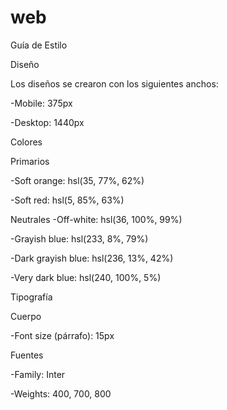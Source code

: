 # web
Guía de Estilo

Diseño

Los diseños se crearon con los siguientes anchos:

-Mobile: 375px

-Desktop: 1440px

Colores

Primarios

-Soft orange: hsl(35, 77%, 62%)

-Soft red: hsl(5, 85%, 63%)

Neutrales
-Off-white: hsl(36, 100%, 99%)

-Grayish blue: hsl(233, 8%, 79%)

-Dark grayish blue: hsl(236, 13%, 42%)

-Very dark blue: hsl(240, 100%, 5%)

Tipografía

Cuerpo

-Font size (párrafo): 15px

Fuentes

-Family: Inter

-Weights: 400, 700, 800
